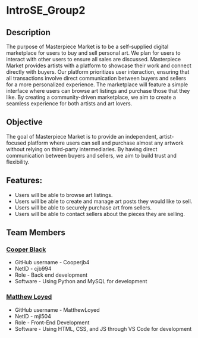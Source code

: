 # IntroSE_Group2

## Description
The purpose of Masterpiece Market is to be a self-supplied digital marketplace for users to buy and sell personal art. We plan for users to interact with other users to ensure all sales are discussed. Masterpiece Market provides artists with a platform to showcase their work and connect directly with buyers. Our platform prioritizes user interaction, ensuring that all transactions involve direct communication between buyers and sellers for a more personalized experience. The marketplace will feature a simple interface where users can browse art listings and purchase those that they like. By creating a community-driven marketplace, we aim to create a seamless experience for both artists and art lovers.

## Objective
The goal of Masterpiece Market is to provide an independent, artist-focused platform where users can sell and purchase almost any artwork without relying on third-party intermediaries. By having direct communication between buyers and sellers, we aim to build trust and flexibility.

## Features:
* Users will be able to browse art listings.
* Users will be able to create and manage art posts they would like to sell.
* Users will be able to securely purchase art from sellers.
* Users will be able to contact sellers about the pieces they are selling. 

## Team Members
### <ins>Cooper Black</ins>
* GitHub username - Cooperjb4
* NetID - cjb994
* Role - Back end development
* Software - Using Python and MySQL for development

### <ins>Matthew Loyed</ins>
* GitHub username - MatthewLoyed
* NetID - mjl504
* Role - Front-End Development
* Software - Using HTML, CSS, and JS through VS Code for development
